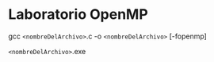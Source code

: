 # Laboratorio OpenMP

gcc `<nombreDelArchivo>`.c -o `<nombreDelArchivo>` [-fopenmp]

`<nombreDelArchivo>`.exe